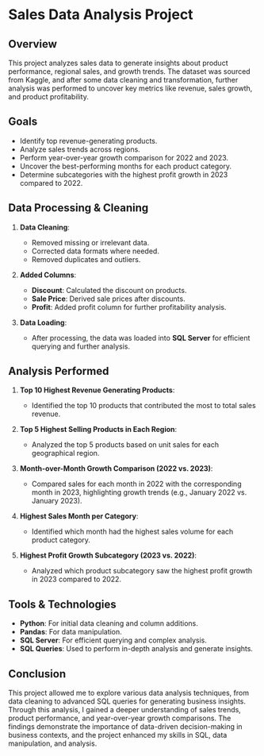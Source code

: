 # Sales Data Analysis Project
## Overview
This project analyzes sales data to generate insights about product performance, regional sales, and growth trends. The dataset was sourced from Kaggle, and after some data cleaning and transformation, further analysis was performed to uncover key metrics like revenue, sales growth, and product profitability.

## Goals
- Identify top revenue-generating products.
- Analyze sales trends across regions.
- Perform year-over-year growth comparison for 2022 and 2023.
- Uncover the best-performing months for each product category.
- Determine subcategories with the highest profit growth in 2023 compared to 2022.

## Data Processing & Cleaning
1. **Data Cleaning**:
   - Removed missing or irrelevant data.
   - Corrected data formats where needed.
   - Removed duplicates and outliers.

2. **Added Columns**:
   - **Discount**: Calculated the discount on products.
   - **Sale Price**: Derived sale prices after discounts.
   - **Profit**: Added profit column for further profitability analysis.

3. **Data Loading**:
   - After processing, the data was loaded into **SQL Server** for efficient querying and further analysis.

## Analysis Performed
1. **Top 10 Highest Revenue Generating Products**:
   - Identified the top 10 products that contributed the most to total sales revenue.

2. **Top 5 Highest Selling Products in Each Region**:
   - Analyzed the top 5 products based on unit sales for each geographical region.

3. **Month-over-Month Growth Comparison (2022 vs. 2023)**:
   - Compared sales for each month in 2022 with the corresponding month in 2023, highlighting growth trends (e.g., January 2022 vs. January 2023).

4. **Highest Sales Month per Category**:
   - Identified which month had the highest sales volume for each product category.

5. **Highest Profit Growth Subcategory (2023 vs. 2022)**:
   - Analyzed which product subcategory saw the highest profit growth in 2023 compared to 2022.
     
## Tools & Technologies
- **Python**: For initial data cleaning and column additions.
- **Pandas**: For data manipulation.
- **SQL Server**: For efficient querying and complex analysis.
- **SQL Queries**: Used to perform in-depth analysis and generate insights.

## Conclusion
This project allowed me to explore various data analysis techniques, from data cleaning to advanced SQL queries for generating business insights. Through this analysis, I gained a deeper understanding of sales trends, product performance, and year-over-year growth comparisons. The findings demonstrate the importance of data-driven decision-making in business contexts, and the project enhanced my skills in SQL, data manipulation, and analysis.
